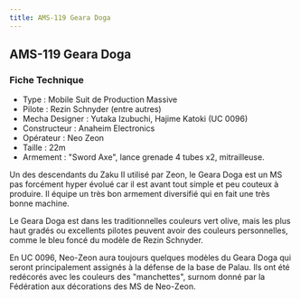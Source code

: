 ```yaml
---
title: AMS-119 Geara Doga
---
```


AMS-119 Geara Doga
------------------


### Fiche Technique


* Type : Mobile Suit de Production Massive
* Pilote : Rezin Schnyder (entre autres)
* Mecha Designer : Yutaka Izubuchi, Hajime Katoki (UC 0096)
* Constructeur : Anaheim Electronics
* Opérateur : Neo Zeon
* Taille : 22m
* Armement : "Sword Axe", lance grenade 4 tubes x2, mitrailleuse.


Un des descendants du Zaku II utilisé par Zeon, le Geara Doga est un MS pas forcément hyper évolué car il est avant tout simple et peu couteux à produire. Il équipe un très bon armement diversifié qui en fait une très bonne machine.


Le Geara Doga est dans les traditionnelles couleurs vert olive, mais les plus haut gradés ou excellents pilotes peuvent avoir des couleurs personnelles, comme le bleu foncé du modèle de Rezin Schnyder.


En UC 0096, Neo-Zeon aura toujours quelques modèles du Geara Doga qui seront principalement assignés à la défense de la base de Palau. Ils ont été redécorés avec les couleurs des "manchettes", surnom donné par la Fédération aux décorations des MS de Neo-Zeon.

